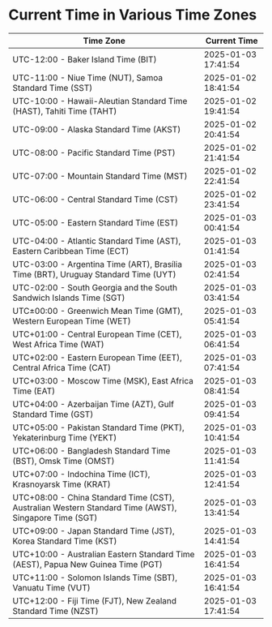 # Current Time in Various Time Zones

| Time Zone | Current Time |
|-----------|--------------|
| UTC-12:00 - Baker Island Time (BIT) | 2025-01-03 17:41:54 |
| UTC-11:00 - Niue Time (NUT), Samoa Standard Time (SST) | 2025-01-02 18:41:54 |
| UTC-10:00 - Hawaii-Aleutian Standard Time (HAST), Tahiti Time (TAHT) | 2025-01-02 19:41:54 |
| UTC-09:00 - Alaska Standard Time (AKST) | 2025-01-02 20:41:54 |
| UTC-08:00 - Pacific Standard Time (PST) | 2025-01-02 21:41:54 |
| UTC-07:00 - Mountain Standard Time (MST) | 2025-01-02 22:41:54 |
| UTC-06:00 - Central Standard Time (CST) | 2025-01-02 23:41:54 |
| UTC-05:00 - Eastern Standard Time (EST) | 2025-01-03 00:41:54 |
| UTC-04:00 - Atlantic Standard Time (AST), Eastern Caribbean Time (ECT) | 2025-01-03 01:41:54 |
| UTC-03:00 - Argentina Time (ART), Brasília Time (BRT), Uruguay Standard Time (UYT) | 2025-01-03 02:41:54 |
| UTC-02:00 - South Georgia and the South Sandwich Islands Time (SGT) | 2025-01-03 03:41:54 |
| UTC±00:00 - Greenwich Mean Time (GMT), Western European Time (WET) | 2025-01-03 05:41:54 |
| UTC+01:00 - Central European Time (CET), West Africa Time (WAT) | 2025-01-03 06:41:54 |
| UTC+02:00 - Eastern European Time (EET), Central Africa Time (CAT) | 2025-01-03 07:41:54 |
| UTC+03:00 - Moscow Time (MSK), East Africa Time (EAT) | 2025-01-03 08:41:54 |
| UTC+04:00 - Azerbaijan Time (AZT), Gulf Standard Time (GST) | 2025-01-03 09:41:54 |
| UTC+05:00 - Pakistan Standard Time (PKT), Yekaterinburg Time (YEKT) | 2025-01-03 10:41:54 |
| UTC+06:00 - Bangladesh Standard Time (BST), Omsk Time (OMST) | 2025-01-03 11:41:54 |
| UTC+07:00 - Indochina Time (ICT), Krasnoyarsk Time (KRAT) | 2025-01-03 12:41:54 |
| UTC+08:00 - China Standard Time (CST), Australian Western Standard Time (AWST), Singapore Time (SGT) | 2025-01-03 13:41:54 |
| UTC+09:00 - Japan Standard Time (JST), Korea Standard Time (KST) | 2025-01-03 14:41:54 |
| UTC+10:00 - Australian Eastern Standard Time (AEST), Papua New Guinea Time (PGT) | 2025-01-03 16:41:54 |
| UTC+11:00 - Solomon Islands Time (SBT), Vanuatu Time (VUT) | 2025-01-03 16:41:54 |
| UTC+12:00 - Fiji Time (FJT), New Zealand Standard Time (NZST) | 2025-01-03 17:41:54 |
